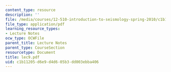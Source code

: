 ```yaml
---
content_type: resource
description: ''
file: /media/courses/12-510-introduction-to-seismology-spring-2010/c1b11205d6e9d4d605b3dd003ebba406_lec9.pdf
file_type: application/pdf
learning_resource_types:
- Lecture Notes
ocw_type: OCWFile
parent_title: Lecture Notes
parent_type: CourseSection
resourcetype: Document
title: lec9.pdf
uid: c1b11205-d6e9-d4d6-05b3-dd003ebba406
---
```

